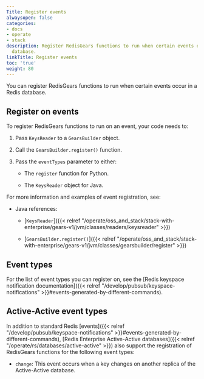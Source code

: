 ```yaml
---
Title: Register events
alwaysopen: false
categories:
- docs
- operate
- stack
description: Register RedisGears functions to run when certain events occur in a Redis
  database.
linkTitle: Register events
toc: 'true'
weight: 80
---
```


You can register RedisGears functions to run when certain events occur in a Redis database.

## Register on events

To register RedisGears functions to run on an event, your code needs to:

1. Pass `KeysReader` to a `GearsBuilder` object.

1. Call the `GearsBuilder.register()` function.

1. Pass the `eventTypes` parameter to either:

    - The `register` function for Python.
    
    - The `KeysReader` object for Java.

For more information and examples of event registration, see:

- Java references:

    - [`KeysReader`]({{< relref "/operate/oss_and_stack/stack-with-enterprise/gears-v1/jvm/classes/readers/keysreader" >}})

    - [`GearsBuilder.register()`]({{< relref "/operate/oss_and_stack/stack-with-enterprise/gears-v1/jvm/classes/gearsbuilder/register" >}})

## Event types

For the list of event types you can register on, see the [Redis keyspace notification documentation]({{< relref "/develop/pubsub/keyspace-notifications" >}}#events-generated-by-different-commands).

## Active-Active event types

In addition to standard Redis [events]({{< relref "/develop/pubsub/keyspace-notifications" >}}#events-generated-by-different-commands), [Redis Enterprise Active-Active databases]({{< relref "/operate/rs/databases/active-active" >}}) also support the registration of RedisGears functions for the following event types:

- `change`: This event occurs when a key changes on another replica of the Active-Active database.
